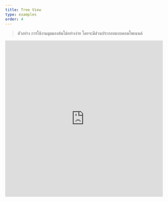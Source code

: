 ```yaml
---
title: Tree View
type: examples
order: 4
---
```


> ตัวอย่าง การใช้งานมุมมองต้นไม้อย่างง่าย โดยจะมีส่วนประกอบแบบคอมโพเนนต์

<iframe width="100%" height="500" src="https://jsfiddle.net/chrisvfritz/pnqzspoe/embedded/result,html,js,css" allowfullscreen="allowfullscreen" frameborder="0"></iframe>
